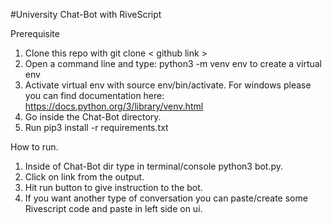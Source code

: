 #University Chat-Bot with RiveScript

Prerequisite

1. Clone this repo with git clone < github link >
2. Open a command line and type: python3 -m venv env to create a virtual env
3. Activate virtual env with source env/bin/activate. For windows please 
you can find documentation here: https://docs.python.org/3/library/venv.html
4. Go inside the Chat-Bot directory.
5. Run pip3 install -r requirements.txt


How to run.

1. Inside of Chat-Bot dir type in terminal/console python3 bot.py.
2. Click on link from the output.
3. Hit run button to give instruction to the bot.
4. If you want another type of conversation you can paste/create
some Rivescript code and paste in left side on ui. 
